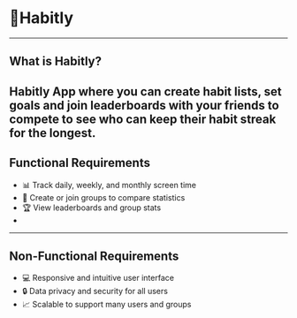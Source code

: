 
# 📱Habitly

---

##  What is Habitly?

**Habitly** App where you can create habit lists, set goals and join leaderboards with your friends to compete to see who can keep their habit streak for the longest.
---

##  Functional Requirements

- 📊 Track daily, weekly, and monthly screen time
- 👥 Create or join groups to compare statistics
- 🏆 View leaderboards and group stats
- 
---

##  Non-Functional Requirements

- 💻 Responsive and intuitive user interface
- 🔒 Data privacy and security for all users
- 📈 Scalable to support many users and groups
